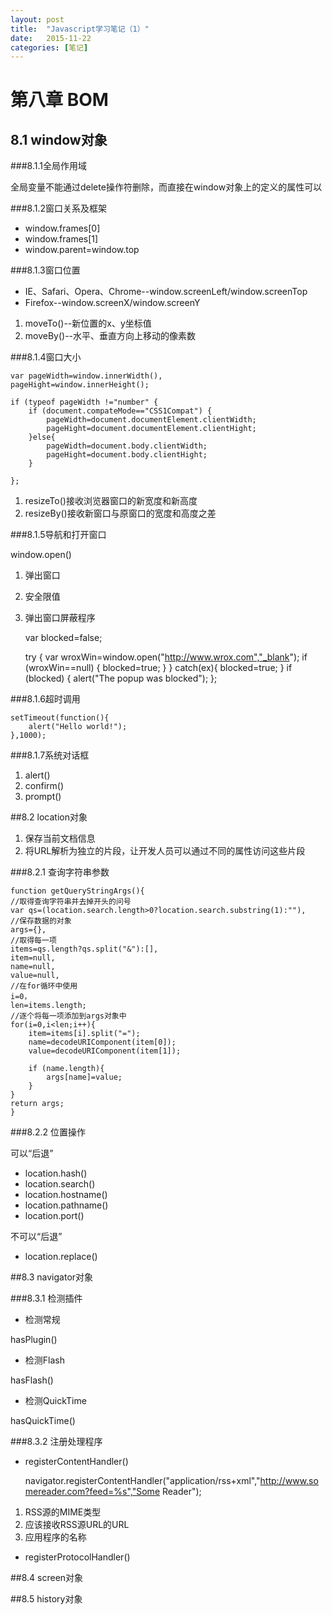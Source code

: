 ```yaml
---
layout: post
title:  "Javascript学习笔记（1）"
date:   2015-11-22 
categories: [笔记]
---
```


# 第八章 BOM #

## 8.1 window对象

###8.1.1全局作用域

全局变量不能通过delete操作符删除，而直接在window对象上的定义的属性可以

###8.1.2窗口关系及框架

- window.frames[0]
- window.frames[1]
- window.parent=window.top

###8.1.3窗口位置

- IE、Safari、Opera、Chrome--window.screenLeft/window.screenTop
- Firefox--window.screenX/window.screenY
1. moveTo()--新位置的x、y坐标值
1. moveBy()--水平、垂直方向上移动的像素数

###8.1.4窗口大小

    var pageWidth=window.innerWidth(),
    pageHight=window.innerHeight();
    
    if (typeof pageWidth !="number" {
    	if (document.compateMode=="CSS1Compat") {
    		pageWidth=document.documentElement.clientWidth;
    		pageHight=document.documentElement.clientHight;
    	}else{
    		pageWidth=document.body.clientWidth;
    		pageHight=document.body.clientHight;
    	}
    
    }; 

1. resizeTo()接收浏览器窗口的新宽度和新高度
1. resizeBy()接收新窗口与原窗口的宽度和高度之差

###8.1.5导航和打开窗口

window.open()

1. 弹出窗口
1. 安全限值
1. 弹出窗口屏蔽程序

    var blocked=false;
    
    try {
    	var wroxWin=window.open("http://www.wrox.com","_blank");
    	if (wroxWin==null) {
    		blocked=true;
    	}
    } catch(ex){
    	blocked=true;
    }
    if (blocked) {
    	alert("The popup was blocked");
    };

###8.1.6超时调用

    setTimeout(function(){
    	alert("Hello world!");
    },1000);

###8.1.7系统对话框

1. alert()
1. confirm()
1. prompt()

##8.2 location对象

1. 保存当前文档信息
1. 将URL解析为独立的片段，让开发人员可以通过不同的属性访问这些片段

###8.2.1 查询字符串参数

    function getQueryStringArgs(){
    //取得查询字符串并去掉开头的问号
    var qs=(location.search.length>0?location.search.substring(1):""),
    //保存数据的对象
    args={},
    //取得每一项
    items=qs.length?qs.split("&"):[],
    item=null,
    name=null,
    value=null,
    //在for循环中使用
    i=0，
    len=items.length;
    //逐个将每一项添加到args对象中
    for(i=0,i<len;i++){
    	item=items[i].split("=");
    	name=decodeURIComponent(item[0]);
    	value=decodeURIComponent(item[1]);
    
    	if (name.length){
    		args[name]=value;
    	}
    }
    return args;
    }

###8.2.2 位置操作

可以“后退”

- location.hash()
- location.search()
- location.hostname()
- location.pathname()
- location.port()

不可以“后退”

- location.replace()

##8.3 navigator对象

###8.3.1 检测插件

- 检测常规

hasPlugin()

- 检测Flash

hasFlash()

- 检测QuickTime

hasQuickTime()

###8.3.2 注册处理程序

- registerContentHandler()

    navigator.registerContentHandler("application/rss+xml","http://www.somereader.com?feed=%s","Some Reader");
    
1. RSS源的MIME类型
1. 应该接收RSS源URL的URL
1. 应用程序的名称
- registerProtocolHandler()

##8.4 screen对象

##8.5 history对象
